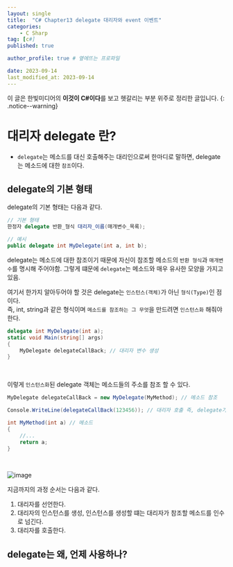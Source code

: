 ```yaml
---
layout: single
title:  "C# Chapter13 delegate 대리자와 event 이벤트"
categories: 
    - C Sharp
tag: [c#]
published: true

author_profile: true # 옆에뜨는 프로파일

date: 2023-09-14
last_modified_at: 2023-09-14
---
```

<!-- 
{: .notice--warning} // 알림 강조
{: .notice--success} // 초록색 강조
{: .notice--danger } // 초록색 강조
{: .notice--info}
{: .notice--primary}
{: .notice}

{: .H1-font}         // 제목 색
<span style="color:Skyblue"> 색 넣기 </span>
<br/> 한줄 내리기
 -->

이 글은 한빛미디어의 **이것이 C#이다**를 보고 헷갈리는 부분 위주로 정리한 글입니다.
{: .notice--warning}

# 대리자 delegate 란?
- `delegate`는 메소드를 대신 호출해주는 대리인으로써 한마디로 말하면, 
delegate는 메소드에 대한 `참조`이다.

## delegate의 기본 형태
delegate의 기본 형태는 다음과 같다.
```c#
// 기본 형태
한정자 delegate 반환_형식 대리자_이름(매개변수_목록);

// 예시
public delegate int MyDelegate(int a, int b);
```

delegate는 메소드에 대한 참조이기 때문에 자신이 참조할 메소드의 `반환 형식`과 `매개변수`를 명시해 주어야함.
그렇게 떄문에 `delegate`는 메소드와 매우 유사한 모양을 가지고 있음.

여기서 한가지 알아두어야 할 것은 delegate는 `인스턴스(객체)`가 아닌 `형식(Type)`인 점이다. <br>
즉, int, string과 같은 형식이며 `메소드를 참조하는 그 무엇`을 만드려면 `인스턴스화` 해줘야한다.
```c#
delegate int MyDelegate(int a); 
static void Main(string[] args)
{
    MyDelegate delegateCallBack; // 대리자 변수 생성
}
```
<br>


이렇게 `인스턴스화`된 delegate 객체는 메소드들의 주소를 참조 할 수 있다.

```c#
MyDelegate delegateCallBack = new MyDelegate(MyMethod); // 메소드 참조

Console.WriteLine(delegateCallBack(123456)); // 대리자 호출 즉, delegate가 참조하는 함수 실행 // 123456

int MyMethod(int a) // 메소드
{
    //...
    return a;
}
```
<br>

![image](https://github.com/novicehog/comments/assets/131991619/e765c271-97f5-462d-a014-f09e6a724e54)

지금까지의 과정 순서는 다음과 같다.
1. 대리자를 선언한다.
2. 대리자의 인스턴스를 생성, 인스턴스를 생성할 떄는 대리자가 참조할 메소드를 인수로 넘긴다.
3. 대리자를 호출한다.


## delegate는 왜, 언제 사용하나?

